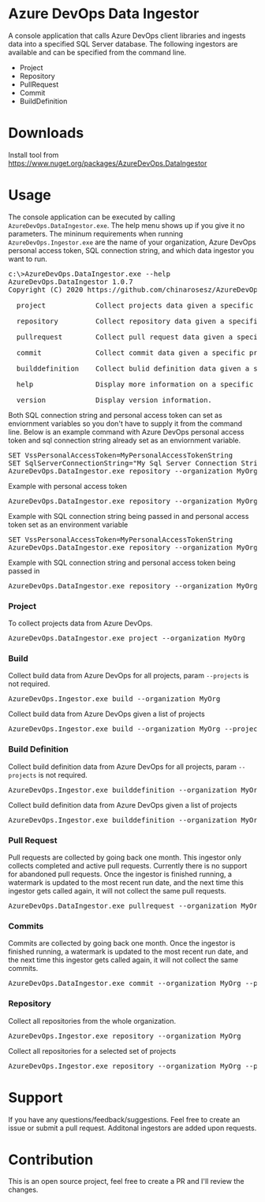 # Azure DevOps Data Ingestor
A console application that calls Azure DevOps client libraries and ingests data into a specified SQL Server database. The 
following ingestors are available and can be specified from the command line.
* Project
* Repository
* PullRequest
* Commit
* BuildDefinition

# Downloads
Install tool from https://www.nuget.org/packages/AzureDevOps.DataIngestor

# Usage
The console application can be executed by calling <code>AzureDevOps.DataIngestor.exe</code>. The help menu shows up if you 
give it no parameters. The mininum requirements when running <code>AzureDevOps.Ingestor.exe</code> are the name of your 
organization, Azure DevOps personal access token, SQL connection string, and which data ingestor you want to run.

<pre>
c:\>AzureDevOps.DataIngestor.exe --help
AzureDevOps.DataIngestor 1.0.7
Copyright (C) 2020 https://github.com/chinarosesz/AzureDevOps.DataIngestor

  project            Collect projects data given a specific project or all projects by default

  repository         Collect repository data given a specific project or all projects by default

  pullrequest        Collect pull request data given a specific project or all projects by default
  
  commit             Collect commit data given a specific project or all projects by default

  builddefinition    Collect bulid definition data given a specific project or all projects by default

  help               Display more information on a specific command.

  version            Display version information.
</pre>

Both SQL connection string and personal access token can set as enviornment variables so you don't have to supply it from the
command line. Below is an example command with Azure DevOps personal access token and sql connection string already set as an enviornment 
variable.
<pre>
SET VssPersonalAccessToken=MyPersonalAccessTokenString
SET SqlServerConnectionString="My Sql Server Connection String Can Contain Space"
AzureDevOps.DataIngestor.exe repository --organization MyOrg</pre>

Example with personal access token
<pre>AzureDevOps.DataIngestor.exe repository --organization MyOrg --pat MyPersonalAccessToken</pre>

Example with SQL connection string being passed in and personal access token set as an environment variable
<pre>
SET VssPersonalAccessToken=MyPersonalAccessTokenString
AzureDevOps.DataIngestor.exe repository --organization MyOrg --sqlserverconnectionstring MySqlServerConnectionString
</pre>

Example with SQL connection string and personal access token being passed in
<pre>AzureDevOps.DataIngestor.exe repository --organization MyOrg --pat MyPersonalAccessToken --sqlserverconnectionstring MySqlServerConnectionString</pre>
 
### Project
To collect projects data from Azure DevOps.
<pre>AzureDevOps.DataIngestor.exe project --organization MyOrg</pre>

### Build 
Collect build data from Azure DevOps for all projects, param <code>--projects</code> is not required.
<pre>AzureDevOps.Ingestor.exe build --organization MyOrg</pre>

Collect build data from Azure DevOps given a list of projects
<pre>AzureDevOps.Ingestor.exe build --organization MyOrg --projects project1:project2</pre>

### Build Definition
Collect build definition data from Azure DevOps for all projects, param <code>--projects</code> is not required.
<pre>AzureDevOps.Ingestor.exe builddefinition --organization MyOrg</pre>

Collect build definition data from Azure DevOps given a list of projects
<pre>AzureDevOps.Ingestor.exe builddefinition --organization MyOrg --projects project1:project2</pre>

### Pull Request
Pull requests are collected by going back one month. This ingestor only collects completed and active pull requests.
Currently there is no support for abandoned pull requests. Once the ingestor is finished running, a watermark is updated to
the most recent run date, and the next time this ingestor gets called again, it will not collect the same pull requests.
<pre>AzureDevOps.DataIngestor.exe pullrequest --organization MyOrg --projects MyProject</pre>

### Commits
Commits are collected by going back one month. Once the ingestor is finished running, a watermark is updated to
the most recent run date, and the next time this ingestor gets called again, it will not collect the same commits.
<pre>AzureDevOps.DataIngestor.exe commit --organization MyOrg --projects MyProject</pre>

### Repository
Collect all repositories from the whole organization.
<pre>AzureDevOps.Ingestor.exe repository --organization MyOrg</pre>

Collect all repositories for a selected set of projects
<pre>AzureDevOps.Ingestor.exe repository --organization MyOrg --projects project1:project2</pre>

# Support
If you have any questions/feedback/suggestions. Feel free to create an issue or submit a pull request. Additonal ingestors 
are added upon requests.

# Contribution
This is an open source project, feel free to create a PR and I'll review the changes. 

